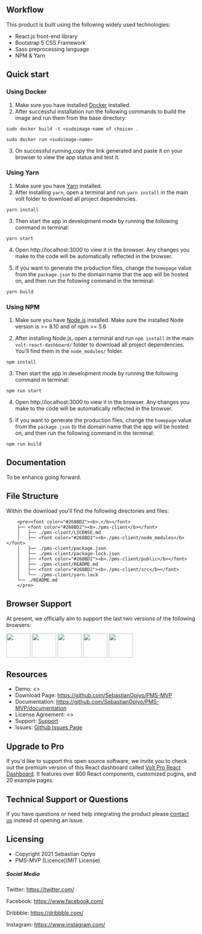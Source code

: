 ## Workflow

This product is built using the following widely used technologies:

- React.js front-end library
- Bootstrap 5 CSS Framework
- Sass preprocessing language
- NPM & Yarn



## Quick start
### Using Docker
1. Make sure you have installed [Docker](https://docs.docker.com/get-docker/) installed.
2. After successful installation run the following commands to build the image and run them from the base directory:
  ```
  sudo docker build -t <sudoimage-name of choice> .
  ```
  ```
  sudo docker run <sudoimage-name>
  ```
3. On successful running,copy the link generated and paste it on your browser to view the app status and test it.

### Using Yarn

1. Make sure you have [Yarn](https://yarnpkg.com/) installed.
2. After installing `yarn`, open a terminal and run `yarn install` in the main volt folder to download all project dependencies.

```
yarn install
```

3. Then start the app in development mode by running the following command in terminal:

```
yarn start
```

4. Open http://localhost:3000 to view it in the browser. Any changes you make to the code will be automatically reflected in the browser.

5. If you want to generate the production files, change the `homepage` value from the `package.json` to the domain name that the app will be hosted on, and then run the following command in the terminal:

```
yarn build
```

### Using NPM

1. Make sure you have [Node.js](https://nodejs.org/en/) installed. Make sure the installed Node version is >= 8.10 and of npm >= 5.6

2. After installing Node.js, open a terminal and run `npm install` in the main `volt-react-dashboard/` folder to download all project dependencies. You'll find them in the `node_modules/` folder.

```
npm install
```

3. Then start the app in development mode by running the following command in terminal:

```
npm run start
```

4. Open http://localhost:3000 to view it in the browser. Any changes you make to the code will be automatically reflected in the browser.

5. If you want to generate the production files, change the `homepage` value from the `package.json` to the domain name that the app will be hosted on, and then run the following command in the terminal:

```
npm run build
```

## Documentation
To be enhance going forward.
## File Structure

Within the download you'll find the following directories and files:

```
    <pre><font color="#268BD2"><b>.</b></font>
    ├── <font color="#268BD2"><b>./pms-client</b></font>
    │   ├── ./pms-client/LICENSE.md
    │   ├── <font color="#268BD2"><b>./pms-client/node_modules</b></font>
    │   ├── ./pms-client/package.json
    │   ├── ./pms-client/package-lock.json
    │   ├── <font color="#268BD2"><b>./pms-client/public</b></font>
    │   ├── ./pms-client/README.md
    │   ├── <font color="#268BD2"><b>./pms-client/src</b></font>
    │   └── ./pms-client/yarn.lock
    └── ./README.md
    </pre>

```

## Browser Support

At present, we officially aim to support the last two versions of the following browsers:

<img src="https://s3.amazonaws.com/creativetim_bucket/github/browser/chrome.png" width="64" height="64"> <img src="https://s3.amazonaws.com/creativetim_bucket/github/browser/firefox.png" width="64" height="64"> <img src="https://s3.amazonaws.com/creativetim_bucket/github/browser/edge.png" width="64" height="64"> <img src="https://s3.amazonaws.com/creativetim_bucket/github/browser/safari.png" width="64" height="64"> <img src="https://s3.amazonaws.com/creativetim_bucket/github/browser/opera.png" width="64" height="64">

## Resources

- Demo: <>
- Download Page: <https://github.com/SebastianOpiyo/PMS-MVP>
- Documentation: <https://github.com/SebastianOpiyo/PMS-MVP/documentation>
- License Agreement: <>
- Support: [Support](https://github.com/SebastianOpiyo/PMS-MVP)
- Issues: [Github Issues Page](https://github.com/SebastianOpiyo/PMS-MVP/issues)

## Upgrade to Pro

If you'd like to support this open source software, we invite you to check out the premium version of this React dashboard called [Volt Pro React Dashboard](https://themesberg.com/product/dashboard/volt-pro-react). It features over 800 React components, customized pugins, and 20 example pages.



## Technical Support or Questions

If you have questions or need help integrating the product please [contact us]() instead of opening an issue.

## Licensing

- Copyright 2021 Sebastian Opiyo
- PMS-MVP [Licence](MIT License)

##### Social Media

Twitter: <https://twitter.com/>

Facebook: <https://www.facebook.com/>

Dribbble: <https://dribbble.com/>

Instagram: <https://www.instagram.com/>
